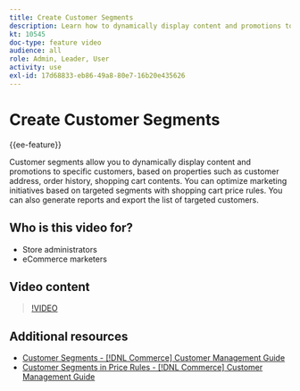 ```yaml
---
title: Create Customer Segments
description: Learn how to dynamically display content and promotions to specific customers, based on properties such as customer address, order history, shopping cart contents.
kt: 10545
doc-type: feature video
audience: all
role: Admin, Leader, User
activity: use
exl-id: 17d68833-eb86-49a8-80e7-16b20e435626
---
```

# Create Customer Segments

{{ee-feature}}

Customer segments allow you to dynamically display content and promotions to specific customers, based on properties such as customer address, order history, shopping cart contents. You can optimize marketing initiatives based on targeted segments with shopping cart price rules. You can also generate reports and export the list of targeted customers.

## Who is this video for?

- Store administrators
- eCommerce marketers

## Video content

>[!VIDEO](https://video.tv.adobe.com/v/343659?quality=12&learn=on)

## Additional resources

- [Customer Segments - [!DNL Commerce] Customer Management Guide](https://experienceleague.adobe.com/docs/commerce-admin/customers/customers-menu/customer-segments.html)
- [Customer Segments in Price Rules - [!DNL Commerce] Customer Management Guide](https://experienceleague.adobe.com/docs/commerce-admin/customers/segments/customer-segment-price-rule.html)
